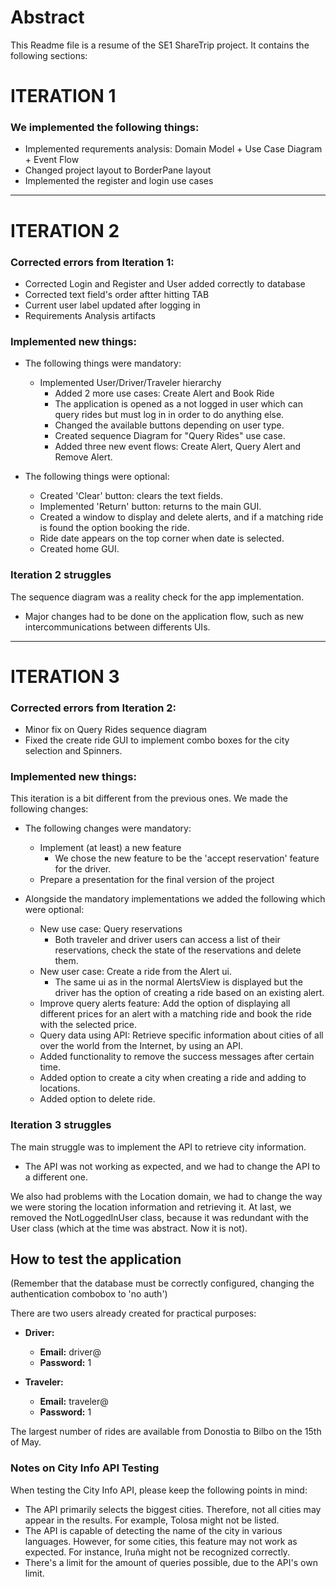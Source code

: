 # Abstract

This Readme file is a resume of the SE1 ShareTrip project.
It contains the following sections:

# ITERATION 1

### We implemented the following things:

- Implemented requrements analysis: Domain Model + Use Case Diagram + Event Flow
- Changed project layout to BorderPane layout
- Implemented the register and login use cases

---

# ITERATION 2

### Corrected errors from Iteration 1:

- Corrected Login and Register and User added correctly to database
- Corrected text field's order aftter hitting TAB
- Current user label updated after logging in
- Requirements Analysis artifacts

### Implemented new things:

* The following things were mandatory:
    * Implemented User/Driver/Traveler hierarchy
        * Added 2 more use cases: Create Alert and Book Ride
        * The application is opened as a not logged in user which can query rides but must log in in order to do
          anything else.
        * Changed the available buttons depending on user type.
        * Created sequence Diagram for "Query Rides" use case.
        * Added three new event flows: Create Alert, Query Alert and Remove Alert.

* The following things were optional:
    * Created 'Clear' button: clears the text fields.
    * Implemented 'Return' button: returns to the main GUI.
    * Created a window to display and delete alerts, and if a matching ride is found the option booking the ride.
    * Ride date appears on the top corner when date is selected.
    * Created home GUI.

### Iteration 2 struggles

The sequence diagram was a reality check for the app implementation.

* Major changes had to be done on the application flow, such as new intercommunications between differents UIs.

 ---

# ITERATION 3

### Corrected errors from Iteration 2:

- Minor fix on Query Rides sequence diagram
- Fixed the create ride GUI to implement combo boxes for the city selection and Spinners.

### Implemented new things:

This iteration is a bit different from the previous ones. We made the following changes:

* The following changes were mandatory:
    * Implement (at least) a new feature
        * We chose the new feature to be the 'accept reservation' feature for the driver.
    * Prepare a presentation for the final version of the project

* Alongside the mandatory implementations we added the following which were optional:
    * New use case: Query reservations
        * Both traveler and driver users can access a list of their reservations, check the state of the reservations
          and delete them.
    * New user case: Create a ride from the Alert ui.
        * The same ui as in the normal AlertsView is displayed but the driver has the option of creating a ride based on
          an existing alert.
    * Improve query alerts feature: Add the option of displaying all different prices for an alert with a matching ride
      and book the ride with the selected price.
    * Query data using API: Retrieve specific information about cities of all over the world from the Internet, by using
      an API.
    * Added functionality to remove the success messages after certain time.
    * Added option to create a city when creating a ride and adding to locations.
    * Added option to delete ride.

### Iteration 3 struggles

The main struggle was to implement the API to retrieve city information.

* The API was not working as expected, and we had to change the API to a different one.

We also had problems with the Location domain, we had to change the way we were storing the location information and
retrieving it.
At last, we removed the NotLoggedInUser class, because it was redundant with the User class (which at the time was
abstract. Now it is not).

## How to test the application

(Remember that the database must be correctly configured, changing the authentication combobox to 'no auth')

There are two users already created for practical purposes:

- **Driver:**
    - **Email:** driver@
    - **Password:** 1

- **Traveler:**
    - **Email:** traveler@
    - **Password:** 1

The largest number of rides are available from Donostia to Bilbo on the 15th of May.

### Notes on City Info API Testing

When testing the City Info API, please keep the following points in mind:

- The API primarily selects the biggest cities. Therefore, not all cities may appear in the results. For example, Tolosa
  might not be listed.
- The API is capable of detecting the name of the city in various languages. However, for some cities, this feature may
  not work as expected. For instance, Iruña might not be recognized correctly.
- There's a limit for the amount of queries possible, due to the API's own limit.
